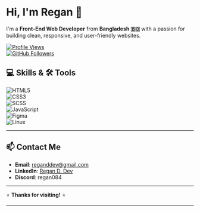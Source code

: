 # Hi, I'm Regan 👋

I'm a **Front-End Web Developer** from **Bangladesh 🇧🇩** with a passion for building clean, responsive, and user-friendly websites.

[![Profile Views](https://komarev.com/ghpvc/?username=devregan&label=Profile%20views&color=0e75b6&style=flat)](https://github.com/devregan)  
[![GitHub Followers](https://img.shields.io/github/followers/devregan?label=Follow&style=social)](https://github.com/devregan)  
 
## 💻 Skills & 🛠️ Tools

![HTML5](https://img.shields.io/badge/-HTML5-E34F26?style=flat&logo=html5&logoColor=white&labelColor=E34F26)  
![CSS3](https://img.shields.io/badge/-CSS3-1572B6?style=flat&logo=css3&logoColor=white&labelColor=1572B6)  
![SCSS](https://img.shields.io/badge/-SCSS-CC6699?style=flat&logo=sass&logoColor=white&labelColor=CC6699)  
![JavaScript](https://img.shields.io/badge/-JavaScript-F7DF1E?style=flat&logo=javascript&logoColor=black&labelColor=F7DF1E)  
![Figma](https://img.shields.io/badge/-Figma-F24E1E?style=flat&logo=figma&logoColor=white&labelColor=F24E1E)  
![Linux](https://img.shields.io/badge/-Linux-FCC624?style=flat&logo=linux&logoColor=black&labelColor=FCC624)

---

## 📫 Contact Me

- **Email**: [reganddev@gmail.com](mailto:reganddev@gmail.com)  
- **LinkedIn**: [Regan D. Dev](https://www.linkedin.com/in/regan-d-dev-a3254b326)  
- **Discord**: regan084  

---

⭐️ **Thanks for visiting!** ⭐️

---

